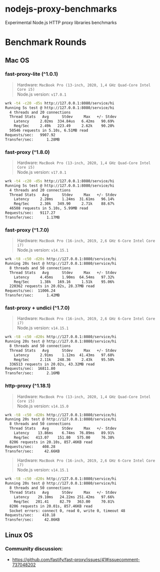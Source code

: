 # nodejs-proxy-benchmarks
Experimental Node.js HTTP proxy libraries benchmarks

# Benchmark Rounds 
## Mac OS

### fast-proxy-lite (^1.0.1)
> Hardware: `MacBook Pro (13-inch, 2020, 1,4 GHz Quad-Core Intel Core i5)`  
> Node.js version: `v17.0.1`
```bash
wrk -t4 -c20 -d5s http://127.0.0.1:8080/service/hi
Running 5s test @ http://127.0.0.1:8080/service/hi
  4 threads and 20 connections
  Thread Stats   Avg      Stdev     Max   +/- Stdev
    Latency     2.02ms  334.84us   6.42ms   90.69%
    Req/Sec     2.49k   223.49     2.62k    90.20%
  50546 requests in 5.10s, 6.51MB read
Requests/sec:   9907.92
Transfer/sec:      1.28MB
```

### fast-proxy (^1.8.0)
> Hardware: `MacBook Pro (13-inch, 2020, 1,4 GHz Quad-Core Intel Core i5)`  
> Node.js version: `v17.0.1`
```bash
wrk -t4 -c20 -d5s http://127.0.0.1:8080/service/hi
Running 5s test @ http://127.0.0.1:8080/service/hi
  4 threads and 20 connections
  Thread Stats   Avg      Stdev     Max   +/- Stdev
    Latency     2.28ms    1.24ms  31.61ms   96.14%
    Req/Sec     2.30k   349.90     2.71k    88.67%
  46508 requests in 5.10s, 5.99MB read
Requests/sec:   9117.27
Transfer/sec:      1.17MB
```

### fast-proxy (^1.7.0)
> Hardware: `MacBook Pro (16-inch, 2019, 2,6 GHz 6-Core Intel Core i7)`  
> Node.js version: `v14.15.1`
```bash
wrk -t8 -c50 -d20s http://127.0.0.1:8080/service/hi
Running 20s test @ http://127.0.0.1:8080/service/hi
  8 threads and 50 connections
  Thread Stats   Avg      Stdev     Max   +/- Stdev
    Latency     4.45ms    1.90ms  64.54ms   97.32%
    Req/Sec     1.38k   169.16     1.51k    95.06%
  220362 requests in 20.02s, 28.37MB read
Requests/sec:  11006.24
Transfer/sec:      1.42MB
```

### fast-proxy + undici (^1.7.0)
> Hardware: `MacBook Pro (16-inch, 2019, 2,6 GHz 6-Core Intel Core i7)`  
> Node.js version: `v14.15.1`
```bash
wrk -t8 -c50 -d20s http://127.0.0.1:8080/service/hi
Running 20s test @ http://127.0.0.1:8080/service/hi
  8 threads and 50 connections
  Thread Stats   Avg      Stdev     Max   +/- Stdev
    Latency     2.91ms    1.12ms  41.43ms   97.68%
    Req/Sec     2.11k   248.36     2.43k    95.50%
  336513 requests in 20.02s, 43.32MB read
Requests/sec:  16811.80
Transfer/sec:      2.16MB
```


### http-proxy (^1.18.1)
> Hardware: `MacBook Pro (13-inch, 2020, 1,4 GHz Quad-Core Intel Core i5)`  
> Node.js version: `v14.15.0`
```bash
wrk -t8 -c50 -d20s http://127.0.0.1:8080/service/hi
Running 20s test @ http://127.0.0.1:8080/service/hi
  8 threads and 50 connections
  Thread Stats   Avg      Stdev     Max   +/- Stdev
    Latency    13.86ms    6.74ms  76.89ms   89.91%
    Req/Sec   413.07    151.80   575.00     76.38%
  8206 requests in 20.10s, 857.46KB read
Requests/sec:    408.28
Transfer/sec:     42.66KB
```

> Hardware: `MacBook Pro (16-inch, 2019, 2,6 GHz 6-Core Intel Core i7)`  
> Node.js version: `v14.15.1`
```bash
wrk -t8 -c50 -d20s http://127.0.0.1:8080/service/hi
Running 20s test @ http://127.0.0.1:8080/service/hi
  8 threads and 50 connections
  Thread Stats   Avg      Stdev     Max   +/- Stdev
    Latency    29.10ms   24.22ms 251.42ms   97.66%
    Req/Sec   201.41     82.79   363.00     70.81%
  8206 requests in 20.01s, 857.46KB read
  Socket errors: connect 0, read 0, write 0, timeout 48
Requests/sec:    410.18
Transfer/sec:     42.86KB
```

## Linux OS
### Community discussion:
- https://github.com/fastify/fast-proxy/issues/41#issuecomment-737048202